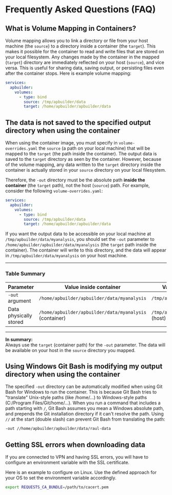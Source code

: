 # Frequently Asked Questions (FAQ)

## What is Volume Mapping in Containers?

Volume mapping allows you to link a directory or file from your host machine (the `source`) to a
directory inside a container (the `target`). This makes it possible for the container to read
and write files that are stored on your local filesystem. Any changes made by the container in
the mapped (`target`) directory are immediately reflected on your host (`source`), and vice versa.
This is useful for sharing data, saving output, or persisting files even after the container stops.
Here is example volume mapping:

```yaml
services:
  apbuilder:
    volumes:
      - type: bind
        source: /tmp/apbuilder/data
        target: /home/apbuilder/apbuilder/data
```

## The data is not saved to the specified output directory when using the container

When using the container image, you must specify in `volume-overrides.yaml` the `source` (a path
on your local machine) that will be mapped to the `target` (the path inside the container).
The output data is saved to the `target` directory as seen by the container. However, because
of the volume mapping, any data written to the `target` directory inside the container is actually
stored in your `source` directory on your local filesystem.  

Therefore, the `-out` directory must be the absolute path **inside the container** (the `target`
path), not the host (`source`) path. For example, consider the following `volume-overrides.yaml`:

```yaml
services:
  apbuilder:
    volumes:
      - type: bind
        source: /tmp/apbuilder/data
        target: /home/apbuilder/apbuilder/data
```

If you want the output data to be accessible on your local machine at
`/tmp/apbuilder/data/myanalysis`, you should set the `-out` parameter to
`/home/apbuilder/apbuilder/data/myanalysis` (the `target` path inside the container).
The container will write to this directory, and the data will appear in
`/tmp/apbuilder/data/myanalysis` on your host machine.

---

### Table Summary

| Parameter         | Value inside container           | Value on host machine         |
|-------------------|---------------------------------|------------------------------|
| `-out` argument   | `/home/apbuilder/apbuilder/data/myanalysis` | `/tmp/apbuilder/data/myanalysis` |
| Data physically stored | `/home/apbuilder/apbuilder/data/myanalysis` (container) | `/tmp/apbuilder/data/myanalysis` (host) |

---

**In summary:**  
Always use the `target` (container path) for the `-out` parameter. The data will be available on
your host in the `source` directory you mapped.

## Using Windows Git Bash is modifying my output directory when using the container

The specified `-out` directory can be automatically modified when using Git Bash for Windows to
run the container. This is because Git Bash tries to "translate" Unix-style paths (like /home/...)
to Windows-style paths (C:/Program Files/Git/home/...). When you run a command that includes a
path starting with `/`, Git Bash assumes you mean a Windows absolute path, and prepends the Git
installation directory if it can't resolve the path. Using `//` at the start (double slash) can
prevent Git Bash from translating the path:

```bash
-out //home/apbuilder/apbuilder/data/raul-data
```

## Getting SSL errors when downloading data

If you are connected to VPN and having SSL errors, you will have to configure an environment
variable with the SSL certificate.

Here is an example to configure on Linux. Use the defined approach for your OS to set the
environment variable accordingly.

```bash
export REQUESTS_CA_BUNDLE=/path/to/cacert.pem
```
